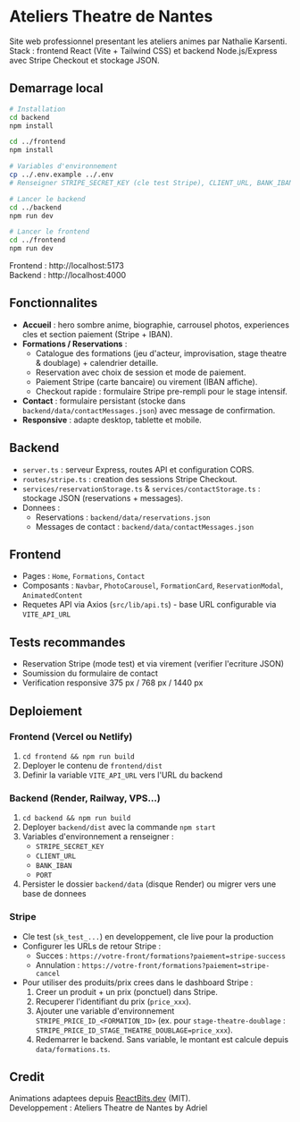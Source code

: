 # Ateliers Theatre de Nantes

Site web professionnel presentant les ateliers animes par Nathalie Karsenti.
Stack : frontend React (Vite + Tailwind CSS) et backend Node.js/Express avec Stripe Checkout et stockage JSON.

## Demarrage local

```bash
# Installation
cd backend
npm install

cd ../frontend
npm install

# Variables d'environnement
cp ../.env.example ../.env
# Renseigner STRIPE_SECRET_KEY (cle test Stripe), CLIENT_URL, BANK_IBAN, PORT

# Lancer le backend
cd ../backend
npm run dev

# Lancer le frontend
cd ../frontend
npm run dev
```

Frontend : http://localhost:5173  
Backend : http://localhost:4000

## Fonctionnalites

- **Accueil** : hero sombre anime, biographie, carrousel photos, experiences cles et section paiement (Stripe + IBAN).
- **Formations / Reservations** :
  - Catalogue des formations (jeu d'acteur, improvisation, stage theatre & doublage) + calendrier detaille.
  - Reservation avec choix de session et mode de paiement.
  - Paiement Stripe (carte bancaire) ou virement (IBAN affiche).
  - Checkout rapide : formulaire Stripe pre-rempli pour le stage intensif.
- **Contact** : formulaire persistant (stocke dans `backend/data/contactMessages.json`) avec message de confirmation.
- **Responsive** : adapte desktop, tablette et mobile.

## Backend

- `server.ts` : serveur Express, routes API et configuration CORS.
- `routes/stripe.ts` : creation des sessions Stripe Checkout.
- `services/reservationStorage.ts` & `services/contactStorage.ts` : stockage JSON (reservations + messages).
- Donnees :
  - Reservations : `backend/data/reservations.json`
  - Messages de contact : `backend/data/contactMessages.json`

## Frontend

- Pages : `Home`, `Formations`, `Contact`
- Composants : `Navbar`, `PhotoCarousel`, `FormationCard`, `ReservationModal`, `AnimatedContent`
- Requetes API via Axios (`src/lib/api.ts`) - base URL configurable via `VITE_API_URL`

## Tests recommandes

- Reservation Stripe (mode test) et via virement (verifier l'ecriture JSON)
- Soumission du formulaire de contact
- Verification responsive 375 px / 768 px / 1440 px

## Deploiement

### Frontend (Vercel ou Netlify)

1. `cd frontend && npm run build`
2. Deployer le contenu de `frontend/dist`
3. Definir la variable `VITE_API_URL` vers l'URL du backend

### Backend (Render, Railway, VPS...)

1. `cd backend && npm run build`
2. Deployer `backend/dist` avec la commande `npm start`
3. Variables d'environnement a renseigner :
   - `STRIPE_SECRET_KEY`
   - `CLIENT_URL`
   - `BANK_IBAN`
   - `PORT`
4. Persister le dossier `backend/data` (disque Render) ou migrer vers une base de donnees

### Stripe

- Cle test (`sk_test_...`) en developpement, cle live pour la production
- Configurer les URLs de retour Stripe :
  - Succes : `https://votre-front/formations?paiement=stripe-success`
  - Annulation : `https://votre-front/formations?paiement=stripe-cancel`
- Pour utiliser des produits/prix crees dans le dashboard Stripe :
  1. Creer un produit + un prix (ponctuel) dans Stripe.
  2. Recuperer l'identifiant du prix (`price_xxx`).
  3. Ajouter une variable d'environnement `STRIPE_PRICE_ID_<FORMATION_ID>` (ex. pour `stage-theatre-doublage` : `STRIPE_PRICE_ID_STAGE_THEATRE_DOUBLAGE=price_xxx`).
  4. Redemarrer le backend. Sans variable, le montant est calcule depuis `data/formations.ts`.

## Credit

Animations adaptees depuis [ReactBits.dev](https://reactbits.dev) (MIT).  
Developpement : Ateliers Theatre de Nantes by Adriel
